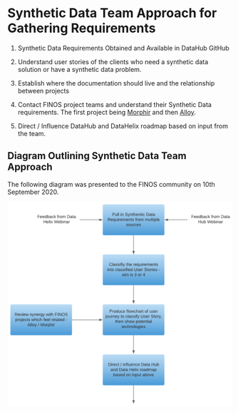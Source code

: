 # Synthetic Data Team Approach for Gathering Requirements

1. Synthetic Data Requirements Obtained and Available in DataHub GitHub

2. Understand user stories of the clients who need a synthetic data solution or have a synthetic data problem.

3. Establish where the documentation should live and the relationship between projects

4. Contact FINOS project teams and understand their Synthetic Data requirements. The first project being [Morphir](https://github.com/finos/morphir) and then [Alloy](https://github.com/finos/alloy).

5. Direct / Influence DataHub and DataHelix roadmap based on input from the team.

## Diagram Outlining Synthetic Data Team Approach

The following diagram was presented to the FINOS community on 10th September 2020.

<img src="images/synthetic-data-requirements-gathering.png" width="650" />